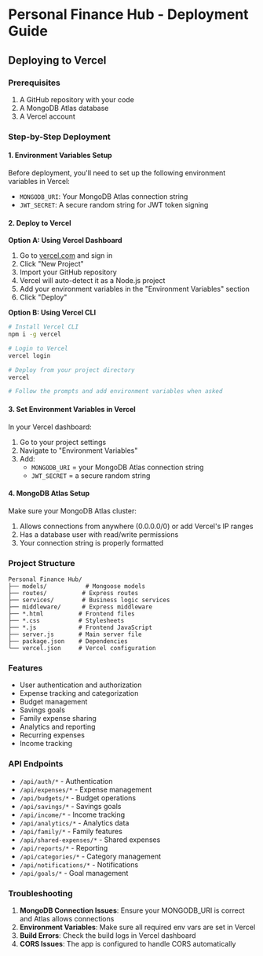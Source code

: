 # Personal Finance Hub - Deployment Guide

## Deploying to Vercel

### Prerequisites
1. A GitHub repository with your code
2. A MongoDB Atlas database
3. A Vercel account

### Step-by-Step Deployment

#### 1. Environment Variables Setup
Before deployment, you'll need to set up the following environment variables in Vercel:

- `MONGODB_URI`: Your MongoDB Atlas connection string
- `JWT_SECRET`: A secure random string for JWT token signing

#### 2. Deploy to Vercel

**Option A: Using Vercel Dashboard**
1. Go to [vercel.com](https://vercel.com) and sign in
2. Click "New Project"
3. Import your GitHub repository
4. Vercel will auto-detect it as a Node.js project
5. Add your environment variables in the "Environment Variables" section
6. Click "Deploy"

**Option B: Using Vercel CLI**
```bash
# Install Vercel CLI
npm i -g vercel

# Login to Vercel
vercel login

# Deploy from your project directory
vercel

# Follow the prompts and add environment variables when asked
```

#### 3. Set Environment Variables in Vercel
In your Vercel dashboard:
1. Go to your project settings
2. Navigate to "Environment Variables"
3. Add:
   - `MONGODB_URI` = your MongoDB Atlas connection string
   - `JWT_SECRET` = a secure random string

#### 4. MongoDB Atlas Setup
Make sure your MongoDB Atlas cluster:
1. Allows connections from anywhere (0.0.0.0/0) or add Vercel's IP ranges
2. Has a database user with read/write permissions
3. Your connection string is properly formatted

### Project Structure
```
Personal Finance Hub/
├── models/           # Mongoose models
├── routes/          # Express routes
├── services/        # Business logic services
├── middleware/      # Express middleware
├── *.html          # Frontend files
├── *.css           # Stylesheets
├── *.js            # Frontend JavaScript
├── server.js       # Main server file
├── package.json    # Dependencies
└── vercel.json     # Vercel configuration
```

### Features
- User authentication and authorization
- Expense tracking and categorization
- Budget management
- Savings goals
- Family expense sharing
- Analytics and reporting
- Recurring expenses
- Income tracking

### API Endpoints
- `/api/auth/*` - Authentication
- `/api/expenses/*` - Expense management
- `/api/budgets/*` - Budget operations
- `/api/savings/*` - Savings goals
- `/api/income/*` - Income tracking
- `/api/analytics/*` - Analytics data
- `/api/family/*` - Family features
- `/api/shared-expenses/*` - Shared expenses
- `/api/reports/*` - Reporting
- `/api/categories/*` - Category management
- `/api/notifications/*` - Notifications
- `/api/goals/*` - Goal management

### Troubleshooting
1. **MongoDB Connection Issues**: Ensure your MONGODB_URI is correct and Atlas allows connections
2. **Environment Variables**: Make sure all required env vars are set in Vercel
3. **Build Errors**: Check the build logs in Vercel dashboard
4. **CORS Issues**: The app is configured to handle CORS automatically